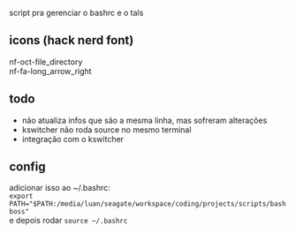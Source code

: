 script pra gerenciar o bashrc e o tals

## icons (hack nerd font)
nf-oct-file_directory  
nf-fa-long_arrow_right  

## todo
- não atualiza infos que são a mesma linha, mas sofreram alterações  
- kswitcher não roda source no mesmo terminal  
- integração com o kswitcher  

## config
adicionar isso ao ~/.bashrc:  
`export PATH="$PATH:/media/luan/seagate/workspace/coding/projects/scripts/bashboss"`  
e depois rodar `source ~/.bashrc`